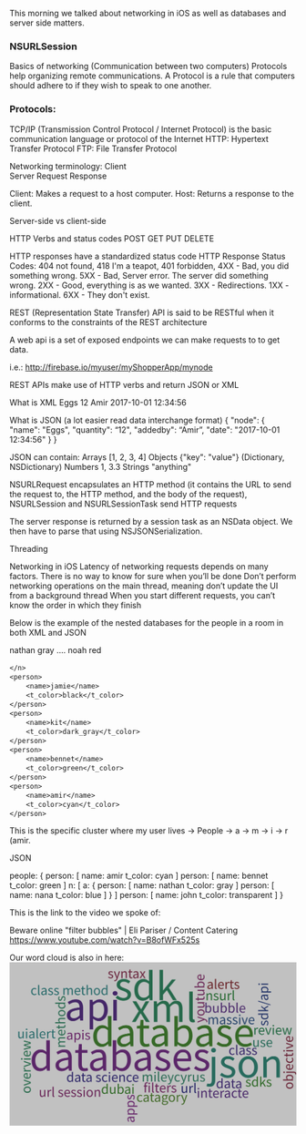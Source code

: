 This morning we talked about networking in iOS as well as databases and server side matters. 

### NSURLSession
Basics of networking (Communication between two computers)
Protocols help organizing remote communications. 
A Protocol is a rule that computers should adhere to if they wish to speak to one another.


###	Protocols:
TCP/IP (Transmission Control Protocol / Internet Protocol) is the basic communication language or protocol of the Internet
HTTP: Hypertext Transfer Protocol 
FTP: File Transfer Protocol

Networking terminology: 
	Client	
	Server
	Request
	Response


Client: Makes a request to a host computer.
Host: Returns a response to the client.

Server-side vs client-side

HTTP
Verbs and status codes
	POST
	GET	
	PUT
	DELETE

HTTP responses have a standardized status code
HTTP Response Status Codes: 
	404 not found, 418 I'm a teapot, 401 forbidden,
	4XX - Bad, you did something wrong.
	5XX - Bad, Server error. The server did something wrong.
	2XX - Good, everything is as we wanted.
	3XX - Redirections.
	1XX - informational.
	6XX - They don't exist.


REST (Representation State Transfer) 
API is said to be RESTful when it conforms to the constraints of the REST architecture

A web api is a set of exposed endpoints we can make requests to to get data.

i.e.: http://firebase.io/myuser/myShopperApp/mynode

REST APIs make use of HTTP verbs and return JSON or XML 


What is XML 
<node name=“Eggs”>
      <name>Eggs</name>
      <quantity>12</quantity>
      <addedby>Amir</addedby>
      <date>2017-10-01 12:34:56 </date>
</node>

What is JSON (a lot easier read data interchange format)
{
  "node": {
    "name": "Eggs",
    "quantity": “12",
    "addedby": “Amir”,
    "date": "2017-10-01 12:34:56"
  }
}

JSON can contain:
    Arrays [1, 2, 3, 4]
    Objects {"key": "value"} (Dictionary, NSDictionary)
    Numbers 1, 3.3
    Strings "anything"


NSURLRequest encapsulates an HTTP method (it contains the URL to send the request to, the HTTP method, and the body of the request), NSURLSession and NSURLSessionTask send HTTP requests

The server response is returned by a session task as an NSData object. 
We then have to parse that using NSJSONSerialization.


Threading

Networking in iOS
Latency of networking requests depends on many factors. There is no way to know for sure when you’ll be done
Don’t perform networking operations on the main thread, meaning don’t update the UI from a background thread
When you start different requests, you can’t know the order in which they finish

Below is the example of the nested databases for the people in a room in both XML and JSON

<people>
	<n>
		<a>
			<person>
				<name>nathan</name>
				<t_color>gray</t_color>
			</person>
		</a>
		….
		<o>
			<person>
				<name>noah</name>
				<t_color>red</t_color>
			</person>
		</o>

	</n>
	<person>
		<name>jamie</name>
		<t_color>black</t_color>
	</person>
	<person>
		<name>kit</name>
		<t_color>dark_gray</t_color>
	</person>
	<person>
		<name>bennet</name>
		<t_color>green</t_color>
	</person>
	<person>
		<name>amir</name>
		<t_color>cyan</t_color>
	</person>
</people>


This is the specific cluster where my user lives
-> People -> a -> m -> i -> r (amir.




JSON


people: 
{
	person: 
		[
			name: amir
			t_color: cyan
		]
	person: 
		[
			name: bennet
			t_color: green
		]
	n:
		[
			a:
				{
					person:
							[
								name: nathan
								t_color: gray
							]
					person:
							[
								name: nana
								t_color: blue
							]
				}
		]
	person: 
		[
			name: john
			t_color: transparent
		]
}



This is the link to the video we spoke of:

Beware online "filter bubbles" | Eli Pariser / Content Catering 
https://www.youtube.com/watch?v=B8ofWFx525s


Our word cloud is also in here:   ![alt text](https://github.com/AmirJahan/LHL---W03-D04/blob/master/Keywords%20W03-d04.png)

